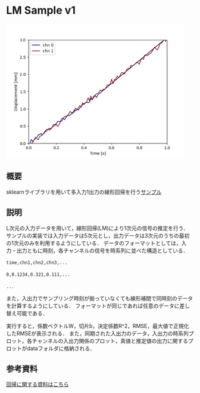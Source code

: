LM Sample v1
====

<img src="data/time-result.png" width="480">

## 概要
sklearnライブラリを用いて多入力1出力の線形回帰を行う[サンプル](https://github.com/yoshimoto56/ML/blob/master/Regression/LM_sample.py)

## 説明
L次元の入力データを用いて，線形回帰(LM)により1次元の信号の推定を行う．
サンプルの実装では入力データは5次元とし，出力データは3次元のうちの最初の1次元のみを利用するようにしている．
データのフォーマットとしては，入力・出力ともに時刻，各チャンネルの信号を時系列に並べた構造としている．

    time,chn1,chn2,chn3,...
    
    0,0.1234,0.321,0.111,...

    ...


また，入出力でサンプリング時刻が揃っていなくても線形補間で同時刻のデータを計算するようにしている．
フォーマットが同じであれば任意のデータに差し替え可能である．

実行すると，係数ベクトルW，切片b，決定係数R^2，RMSE，最大値で正規化したRMSEが表示される．
また，同期された入出力のデータ，入出力の時系列プロット，各チャンネルの入出力関係のプロット，真値と推定値の出力に関するプロットがdataフォルダに格納される．

## 参考資料
[回帰に関する資料はこちら](https://github.com/yoshimoto56/ML/blob/master/Regression/Regression.pdf)

